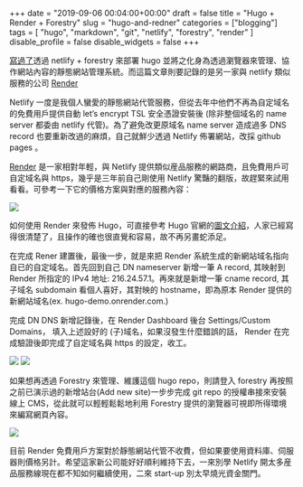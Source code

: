 +++
date = "2019-09-06 00:04:00+00:00"
draft = false
title = "Hugo + Render + Forestry"
slug = "hugo-and-redner"
categories = ["blogging"]
tags = [
  "hugo",
  "markdown",
  "git",
  "netlify",
  "forestry",
  "render"
  ]
disable_profile = false
disable_widgets = false
+++

[寫過了](https://blog.jxtsai.info/post/hugo-and-forestry/)透過 netlify + forestry 來部署 hugo 並將之化身為透過瀏覽器來管理、協作網站內容的靜態網站管理系統。而這篇文章則要記錄的是另一家與 netlify 類似服務的公司 [Render](https://redner.com)

<!--more-->
Netlify 一度是我個人蠻愛的靜態網站代管服務，但從去年中他們不再為自定域名的免費用戶提供自動 let’s encrypt TSL 安全憑證安裝後 (除非整個域名的 name server 都委由 netlify 代管)。為了避免改更原域名 name server 造成過多 DNS record 也要重新改過的麻煩，自己就鮮少透過 Netlify 佈署網站，改採 github pages 。

[Render](https://render.com/) 是一家相對年輕，與 Netlify 提供類似産品服務的網路商，且免費用戶可自定域名與 https，幾乎是三年前自己剛使用 Netlify 驚豔的翻版，故趕緊來試用看看。可參考一下它的價格方案與對應的服務內容：

![](https://i.imgur.com/kvUqT96.png)

如何使用 Render 來發佈 Hugo，可直接參考 Hugo 官網的[圖文介紹](https://gohugo.io/hosting-and-deployment/hosting-on-render/)，人家已經寫得很清楚了，且操作的確也很直覺和容易，故不再另畫蛇添足。

在完成 Rener 建置後，最後一步，就是來把 Render 系統生成的新網站域名指向自已的自定域名。首先回到自己 DN nameserver 新增一筆 A record, 其映射到 Render 所指定的 IPv4 地址: 216.24.57.1。再來就是新增一筆 cname record, 其子域名 subdomain 看個人喜好，其對映的 hostname，即為原本 Render 提供的新網站域名(ex. hugo-demo.onrender.com.)

完成 DN DNS 新增記錄後，在 Render Dashboard 後台 Settings/Custom Domains， 填入上述設好的 (子)域名，如果沒發生什麼錯誤的話， Render 在完成驗證後即完成了自定域名與 https 的設定，收工。

![](https://i.imgur.com/E1T1oUG.png)
![](https://i.imgur.com/YWUyQTf.png)

如果想再透過 Forestry 來管理、維護這個 hugo repo，則請登入 forestry 再按照之前已演示過的新增站台(Add new site)一步步完成 git repo 的授權串接來安裝線上 CMS，從此就可以輕輕鬆鬆地利用 Forestry 提供的瀏覽器可視即所得環境來編寫網頁內容。

![](https://i.imgur.com/bWVDLu1.png)

目前 Render 免費用戶方案對於靜態網站代管不收費，但如果要使用資料庫、伺服器則價格另計。希望這家新公司能好好順利維持下去，一來別學 Netlify 開太多産品服務線現在都不知如何繼續使用，二來 start-up 別太早燒光資金關門。

